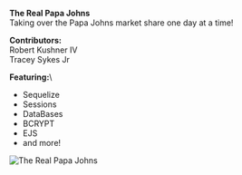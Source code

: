 **The Real Papa Johns**\
Taking over the Papa Johns market share one day at a time!

**Contributors:**\
Robert Kushner IV\
Tracey Sykes Jr

**Featuring:**\
- Sequelize
- Sessions
- DataBases
- BCRYPT
- EJS
- and more!

![The Real Papa Johns](papajohnsREADME.gif)
